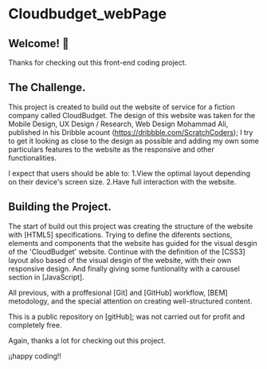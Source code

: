# Cloudbudget_webPage

## Welcome! 👋

Thanks for checking out this front-end coding project.

## The Challenge.

This project is created to build out the website of service for a fiction company called CloudBudget. The design of this
website was taken for the Mobile Design, UX Design / Research, Web Design Mohammad Ali, published in his Dribble acount 
(https://dribbble.com/ScratchCoders); I try to get it looking as close to the design as possible and adding my 
own some particulars features to the website as the responsive and other functionalities.

I expect that users should be able to:
  1.View the optimal layout depending on their device's screen size. 
  2.Have full interaction with the website.

## Building the Project. 

The start of build out this project was creating the structure of the website with [HTML5] specifications. Trying 
to define the diferents sections, elements and components that the website has guided for the visual desgin of the
'CloudBudget' website. Continue with the definition of the [CSS3] layout also based of the visual desgin of the website,
with their own responsive design. And finally giving some funtionality with a carousel section in [JavaScript]. 

All previous, with a proffesional [Git] and [GitHub] workflow, [BEM] metodology,  and the special attention on creating 
well-structured content. 

This is a public repository on [gitHub]; was not carried out for profit and completely free.

Again, thanks a lot for checking out this project. 

¡¡happy coding!!
